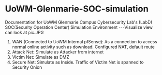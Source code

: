 # UoWM-Glenmarie-SOC-simulation
Documentation for UoWM Glenmarie Campus Cybersecurity Lab's (LabD) SOC(Security Operation Center) Simulation Environment
---Visualize view can look at pic.JPG
1. WAN (Connected to UoWM Internal pfSense): As a connection to access normal online activity such as download. Configured NAT, default route
2. Attack Net: Simulate as Attacker from internet
3. Victim Net: Simulate as DMZ
4. Secure Net: Simulate as Inside. Traffic of Victim Net is spanned to Security Onion

